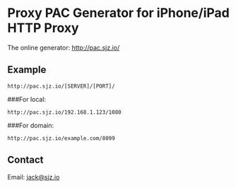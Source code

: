 # Proxy PAC Generator for iPhone/iPad HTTP Proxy

The online generator: http://pac.sjz.io/

## Example
```
http://pac.sjz.io/[SERVER]/[PORT]/
```

###For local:
```
http://pac.sjz.io/192.168.1.123/1080
```

###For domain:
```
http://pac.sjz.io/example.com/8099
```

## Contact
Email: jack@sjz.io
